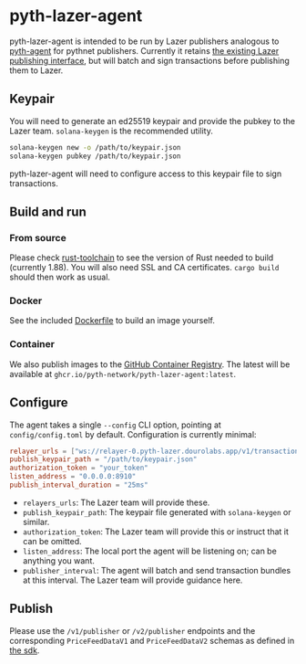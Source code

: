 # pyth-lazer-agent

pyth-lazer-agent is intended to be run by Lazer publishers analogous to [pyth-agent](https://github.com/pyth-network/pyth-agent)
for pythnet publishers. Currently it retains [the existing Lazer publishing interface](https://github.com/pyth-network/pyth-examples/tree/main/lazer/publisher),
but will batch and sign transactions before publishing them to Lazer.

## Keypair

You will need to generate an ed25519 keypair and provide the pubkey to the Lazer team. `solana-keygen` is the recommended utility.
```bash
solana-keygen new -o /path/to/keypair.json
solana-keygen pubkey /path/to/keypair.json
```

pyth-lazer-agent will need to configure access to this keypair file to sign transactions.

## Build and run

### From source
Please check [rust-toolchain](rust-toolchain.toml) to see the version of Rust needed to build (currently 1.88).
You will also need SSL and CA certificates. `cargo build` should then work as usual.

### Docker
See the included [Dockerfile](Dockerfile) to build an image yourself.

### Container
We also publish images to the [GitHub Container Registry](https://docs.github.com/en/packages/working-with-a-github-packages-registry/working-with-the-container-registry#pulling-container-images).
The latest will be available at `ghcr.io/pyth-network/pyth-lazer-agent:latest`.

## Configure
The agent takes a single `--config` CLI option, pointing at
`config/config.toml` by default. Configuration is currently minimal:

```toml
relayer_urls = ["ws://relayer-0.pyth-lazer.dourolabs.app/v1/transaction", "ws://relayer-0.pyth-lazer.dourolabs.app/v1/transaction"]
publish_keypair_path = "/path/to/keypair.json"
authorization_token = "your_token"
listen_address = "0.0.0.0:8910"
publish_interval_duration = "25ms"
```

- `relayers_urls`: The Lazer team will provide these.
- `publish_keypair_path`: The keypair file generated with `solana-keygen` or similar.
- `authorization_token`: The Lazer team will provide this or instruct that it can be omitted.
- `listen_address`: The local port the agent will be listening on; can be anything you want.
- `publisher_interval`: The agent will batch and send transaction bundles at this interval. The Lazer team will provide guidance here.

## Publish

Please use the `/v1/publisher` or `/v2/publisher` endpoints and the corresponding `PriceFeedDataV1` and `PriceFeedDataV2`
schemas as defined in [the sdk](https://github.com/pyth-network/pyth-crosschain/blob/main/lazer/sdk/rust/protocol/src/publisher.rs).
